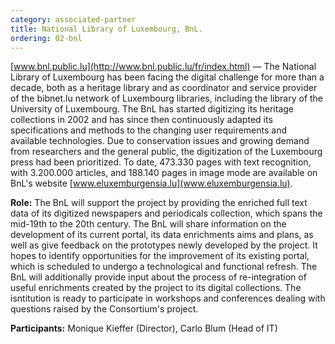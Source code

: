 ```yaml
---
category: associated-partner
title: National Library of Luxembourg, BnL.
ordering: 02-bnl
---
```


[www.bnl.public.lu](http://www.bnl.public.lu/fr/index.html) &mdash;  The National Library of Luxembourg has been facing the digital challenge for more than a decade,  both as a heritage library and as coordinator and service provider of the bibnet.lu network of  Luxembourg libraries, including the library of the University of Luxembourg. The BnL has started  digitizing its heritage collections in 2002 and has since then continuously adapted its specifications
 and methods to the changing user requirements and available technologies.  Due to conservation issues and growing demand from researchers and the general public, the  digitization of the Luxembourg press had been prioritized. To date, 473.330 pages with text  recognition, with 3.200.000 articles, and 188.140 pages in image mode are available on BnL's website [www.eluxemburgensia.lu](www.eluxemburgensia.lu).


**Role:** The BnL will support the project by providing the enriched full text data of its digitized newspapers and periodicals collection, which spans the mid-19th to the 20th century. The BnL will share information on the development of its current portal,  its data enrichments aims and plans, as well as give feedback on the prototypes newly developed by the project. It hopes to identify opportunities for the improvement of its  existing portal, which is scheduled to undergo a technological and functional refresh. The BnL will additionally provide input about the process of re-integration of useful enrichments created by the project to its digital collections. The isntitution is ready to participate in workshops and conferences dealing with questions raised by the
Consortium's project.

**Participants:** Monique Kieffer (Director), Carlo Blum (Head of IT)
